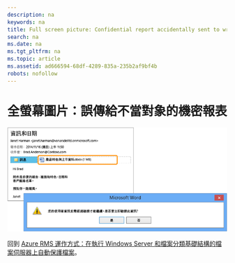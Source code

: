 ```yaml
---
description: na
keywords: na
title: Full screen picture: Confidential report accidentally sent to wrong person
search: na
ms.date: na
ms.tgt_pltfrm: na
ms.topic: article
ms.assetid: ad666594-68df-4289-835a-235b2af9bf4b
robots: nofollow
---
```

# 全螢幕圖片：誤傳給不當對象的機密報表
![](../Image/AzRMS_FCI_Email.png)

回到 [Azure RMS 運作方式：在執行 Windows Server 和檔案分類基礎結構的檔案伺服器上自動保護檔案](http://technet.microsoft.com/library/jj585026.aspx)。


